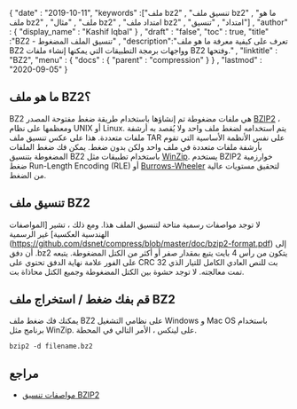 {
  "date" : "2019-10-11",
  "keywords" :["ملف bz2" , "تنسيق ملف bz2" , "ما هو ملف bz2" , "ملف" , "مثال bz2" , "امتداد ملف bz2" , "امتداد" , "تنسيق"] ,
  "author" : {
    "display_name" : "Kashif Iqbal"
} ,
  "draft" : "false",
  "toc" : true,
  "title" :"BZ2 - تنسيق الملف المضغوط" ,
  "description":"تعرف على كيفية معرفة ما هو ملف BZ2 وواجهات برمجة التطبيقات التي يمكنها إنشاء ملفات BZ2 وفتحها." ,
  "linktitle" : "BZ2",
  "menu" : {
    "docs" : {
      "parent" : "compression"
}
} ,
  "lastmod" : "2020-09-05"
}

## ما هو ملف BZ2؟

BZ2 هي ملفات مضغوطة تم إنشاؤها باستخدام طريقة ضغط مفتوحة المصدر [BZIP2](http://www.bzip.org/) ، ومعظمها على نظام UNIX أو Linux. يتم استخدامه لضغط ملف واحد ولا يُقصد به أرشفة ملفات متعددة. هذا على عكس تنسيق ملف TAR على نفس الأنظمة الأساسية التي تقوم بأرشفة ملفات متعددة في ملف واحد ولكن بدون ضغط. يمكن فك ضغط الملفات المضغوطة بتنسيق BZ2 باستخدام تطبيقات مثل [WinZip](https://www.winzip.com/win/en/). يستخدم BZIP2 خوارزمية ضغط Run-Length Encoding (RLE) أو [Burrows-Wheeler](https://en.wikipedia.org/wiki/Burrows%E2%80%93Wheeler_transform) لتحقيق مستويات عالية من الضغط.

## تنسيق ملف BZ2

لا توجد مواصفات رسمية متاحة لتنسيق الملف هذا. ومع ذلك ، تشير [المواصفات الهندسية العكسية] غير الرسمية (https://github.com/dsnet/compress/blob/master/doc/bzip2-format.pdf) إلى أن دفق .bz2 يتكون من رأس 4 بايت يتبع بمقدار صفر أو أكثر من الكتل المضغوطة. يتبعه على الفور علامة نهاية الدفق تحتوي على CRC 32 بت للنص العادي الكامل للتيار الذي تمت معالجته. لا توجد حشوة بين الكتل المضغوطة وجميع الكتل محاذاة بت.

## قم بفك ضغط / استخراج ملف BZ2

يمكنك فك ضغط ملف BZ2 على نظامي التشغيل Windows و Mac OS باستخدام برنامج مثل WinZip. على لينكس ، الأمر التالي في المحطة.

```
bzip2 -d filename.bz2
```

## مراجع

* [مواصفات تنسيق BZIP2](https://github.com/dsnet/compress/blob/master/doc/bzip2-format.pdf)

